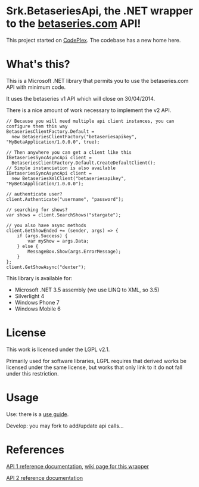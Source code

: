 Srk.BetaseriesApi, the .NET wrapper to the [betaseries.com](http://www.betaseries.com/) API!
========================

This project started on [CodePlex](https://betaseries.codeplex.com/). The codebase has a new home here.

What's this?
============

This is a Microsoft .NET library that permits you to use the betaseries.com API with minimum code.

It uses the betaseries v1 API which will close on 30/04/2014.

There is a nice amount of work necessary to implement the v2 API.

	// Because you will need multiple api client instances, you can configure them this way
	BetaseriesClientFactory.Default = 
	  new BetaseriesClientFactory("betaseriesapikey", "MyBetaApplication/1.0.0.0", true);
	
	// Then anywhere you can get a client like this
	IBetaseriesSyncAsyncApi client = 
	  BetaseriesClientFactory.Default.CreateDefaultClient();
	// Simple instanciation is also available
	IBetaseriesSyncAsyncApi client = 
	  new BetaseriesXmlClient("betaseriesapikey", "MyBetaApplication/1.0.0.0");
	
	// authenticate user?
	client.Authenticate("username", "password");
	
	// searching for shows?
	var shows = client.SearchShows("stargate");
	
	// you also have async methods
	client.GetShowEnded += (sender, args) => {
	    if (args.Success) {
	        var myShow = args.Data;
	    } else {
	        MessageBox.Show(args.ErrorMessage);
	    }
	};
	client.GetShowAsync("dexter");

This library is available for:

 * Microsoft .NET 3.5 assembly (we use LINQ to XML, so 3.5)
 * Silverlight 4 
 * Windows Phone 7
 * Windows Mobile 6 

License
=======

This work is licensed under the LGPL v2.1.

Primarily used for software libraries, LGPL requires that derived works be licensed under the same license, but works that only link to it do not fall under this restriction. 

Usage
========

Use: there is a [use guide](UseGuide.md).

Develop: you may fork to add/update api calls...  

References
============

[API 1 reference documentation](http://www.betaseries.com/wiki/Documentation), [wiki page for this wrapper](http://www.betaseries.com/wiki/Srk.BetaseriesApi)

[API 2 reference documentation](http://www.betaseries.com/api/docs)



